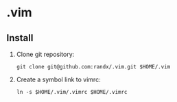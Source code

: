 .vim
====

## Install

1. Clone git repository:

    `git clone git@github.com:randx/.vim.git $HOME/.vim`

2. Create a symbol link to vimrc:

    `ln -s $HOME/.vim/.vimrc $HOME/.vimrc` 
